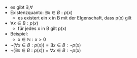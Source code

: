 - es gibt $\exists,\forall$
- Existenzquanto: $\exists x\in B:p(x)$
	- es existert ein x in B mit der EIgenschaft, dass p(x) gilt
- $\forall x\in B:p(x)$
	- für jedes x in B gilt p(x)
- Beispiel:
	- $x\in\mathbb{N}:x>0$
- $\neg(\forall x\in B:p(x))=\exists x\in B:\neg p(x)$
- $\neg(\exists x\in B:p(x))=\forall x\in B:\neg p(x)$